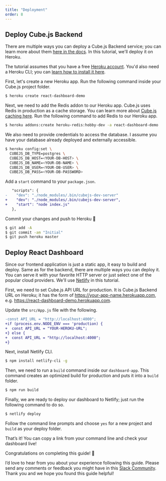 ```yaml
---
title: "Deployment"
order: 8
---
```


## Deploy Cube.js Backend

There are multiple ways you can deploy a Cube.js Backend service; you can learn
more about them [here in the docs](https://cube.dev/docs/deployment). In this tutorial, we'll deploy it on Heroku.

The tutorial assumes that you have a free [Heroku account](https://signup.heroku.com/signup/dc). You'd also need a Heroku CLI; you can [learn how to install it here](https://devcenter.heroku.com/articles/heroku-cli).

First, let's create a new Heroku app. Run the following command inside your
Cube.js project folder.

```bash
$ heroku create react-dashboard-demo
```

Next, we need to add the Redis addon to our Heroku app. Cube.js uses Redis in
production as a cache storage. You can learn more about [Cube.js caching here](https://cube.dev/docs/caching).
Run the following command to add Redis to our Heroku app.

```bash
$ heroku addons:create heroku-redis:hobby-dev -a react-dashboard-demo
```

We also need to provide credentials to access the database. I assume you have
your database already deployed and externally accessible.

```bash
$ heroku config:set \
  CUBEJS_DB_TYPE=postgres \
  CUBEJS_DB_HOST=<YOUR-DB-HOST> \
  CUBEJS_DB_NAME=<YOUR-DB-NAME> \
  CUBEJS_DB_USER=<YOUR-DB-USER> \
  CUBEJS_DB_PASS=<YOUR-DB-PASSWORD>
```

Add a `start` command to your `package.json`.

```diff
   "scripts": {
-    "dev": "./node_modules/.bin/cubejs-dev-server"
+    "dev": "./node_modules/.bin/cubejs-dev-server",
+    "start": "node index.js"
   },
```

Commit your changes and push to Heroku 🚀

```bash
$ git add -A
$ git commit -am "Initial"
$ git push heroku master
```

## Deploy React Dashboard

Since our frontend application is just a static app, it easy to build and
deploy. Same as for the backend, there are multiple ways you can deploy it. You can serve it with your favorite HTTP server or just select one of the popular cloud providers. We'll
use [Netlify](https://www.netlify.com/) in this tutorial.

First, we need to set Cube.js API URL for production. It is Cube.js Backend URL on Heroku; it has the form of https://your-app-name.herokuapp.com, e.g. https://react-dashboard-demo.herokuapp.com.

Update the `src/App.js` file with the following.

```diff
-const API_URL = "http://localhost:4000";
+if (process.env.NODE_ENV === 'production) {
+  const API_URL = "YOUR-HEROKU-URL";
+} else {
+  const API_URL = "http://localhost:4000";
+}
```

Next, install Netlify CLI.

```bash
$ npm install netlify-cli -g
```

Then, we need to run a `build` command inside our `dashboard-app`. This command
creates an optimized build for production and puts it into a `build` folder.

```bash
$ npm run build
```

Finally, we are ready to deploy our dashboard to Netlify; just run the
following command to do so.

```bash
$ netlify deploy
```

Follow the command line prompts and choose `yes` for a new project and `build` as your deploy folder.

That’s it! You can copy a link from your command line and check your dashboard
live!

Congratulations on completing this guide! 🎉

I’d love to hear from you about your experience following this guide. Please send any comments or feedback you might have in this [Slack Community](https://slack.cube.dev). Thank you and we hope you found this guide helpful!
